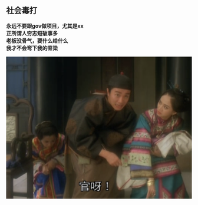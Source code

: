 
## 社会毒打

**永远不要跟gov做项目，尤其是xx**  
**正所谓人穷志短破事多**  
**老板没骨气，要什么给什么**  
**我才不会弯下我的脊梁**  

![官呀](../../media/pictures/guan.jpg)